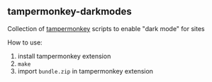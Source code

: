 tampermonkey-darkmodes
----------------------

Collection of [tampermonkey](https://github.com/Tampermonkey/tampermonkey) scripts to enable "dark mode" for sites

How to use:

1. install tampermonkey extension
2. `make`
3. import `bundle.zip` in tampermonkey extension
